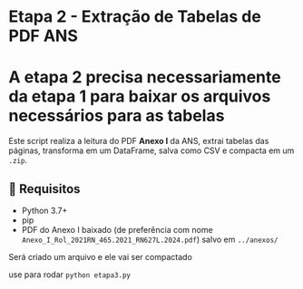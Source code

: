 # Etapa 2 - Extração de Tabelas de PDF ANS

# A etapa 2 precisa necessariamente da etapa 1 para baixar os arquivos necessários para as tabelas

Este script realiza a leitura do PDF **Anexo I** da ANS, extrai tabelas das páginas, transforma em um DataFrame, salva como CSV e compacta em um `.zip`.

## 🧰 Requisitos

- Python 3.7+
- pip
- PDF do Anexo I baixado (de preferência com nome `Anexo_I_Rol_2021RN_465.2021_RN627L.2024.pdf`) salvo em `../anexos/`


Será criado um arquivo e ele vai ser compactado

use para rodar ```python etapa3.py ```